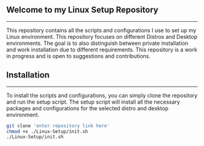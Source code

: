 ## Welcome to my Linux Setup Repository

---
This repository contains all the scripts and configurations I use to set up my Linux environment. 
This repository focuses on different Distros and Desktop environments. The goal is to also distinguish between private installation and work installation due to different requirements.
This repository is a work in progress and is open to suggestions and contributions.


## Installation

---
To install the scripts and configurations, you can simply clone the repository and run the setup script. The setup script will install all the necessary packages and configurations for the selected distro and desktop environment.

```bash
git clone 'enter repository link here' 
chmod +x ./Linux-Setup/init.sh
./Linux-Setup/init.sh
```
